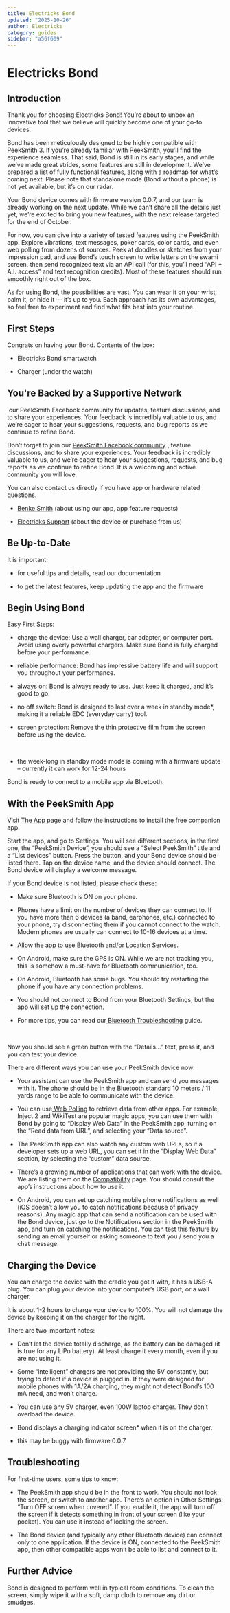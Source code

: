```yaml
---
title: Electricks Bond
updated: "2025-10-26"
author: Electricks
category: guides
sidebar: "a56f609"
---
```


# Electricks Bond

## Introduction

Thank you for choosing Electricks Bond! You’re about to unbox an innovative tool that we believe will quickly become one of your go-to devices.

Bond has been meticulously designed to be highly compatible with PeekSmith 3. If you’re already familiar with PeekSmith, you’ll find the experience seamless. That said, Bond is still in its early stages, and while we’ve made great strides, some features are still in development. We’ve prepared a list of fully functional features, along with a roadmap for what’s coming next. Please note that standalone mode (Bond without a phone) is not yet available, but it’s on our radar.

Your Bond device comes with firmware version 0.0.7, and our team is already working on the next update. While we can’t share all the details just yet, we’re excited to bring you new features, with the next release targeted for the end of October.

For now, you can dive into a variety of tested features using the PeekSmith app. Explore vibrations, text messages, poker cards, color cards, and even web polling from dozens of sources. Peek at doodles or sketches from your impression pad, and use Bond’s touch screen to write letters on the swami screen, then send recognized text via an API call (for this, you’ll need “API + A.I. access” and text recognition credits). Most of these features should run smoothly right out of the box.

As for using Bond, the possibilities are vast. You can wear it on your wrist, palm it, or hide it — it’s up to you. Each approach has its own advantages, so feel free to experiment and find what fits best into your routine.

## First Steps

Congrats on having your Bond. Contents of the box:

- Electricks Bond smartwatch

- Charger (under the watch)

## You're Backed by a Supportive Network

 our PeekSmith Facebook community for updates, feature discussions, and to share your experiences. Your feedback is incredibly valuable to us, and we’re eager to hear your suggestions, requests, and bug reports as we continue to refine Bond.

Don’t forget to join our [PeekSmith Facebook community](https://www.facebook.com/groups/peeksmith) , feature discussions, and to share your experiences. Your feedback is incredibly valuable to us, and we’re eager to hear your suggestions, requests, and bug reports as we continue to refine Bond. It is a welcoming and active community you will love.

You can also contact us directly if you have app or hardware related questions.

- [Benke Smith](https://m.me/benke.smith) (about using our app, app feature requests)

- [Electricks Support](https://m.me/electricks.magic) (about the device or purchase from us)

## Be Up-to-Date

It is important:

- for useful tips and details, read our documentation

- to get the latest features, keep updating the app and the firmware

## Begin Using Bond

Easy First Steps:

- charge the device: Use a wall charger, car adapter, or computer port. Avoid using overly powerful chargers. Make sure Bond is fully charged before your performance.

- reliable performance: Bond has impressive battery life and will support you throughout your performance.

- always on: Bond is always ready to use. Just keep it charged, and it’s good to go.

- no off switch: Bond is designed to last over a week in standby mode*, making it a reliable EDC (everyday carry) tool.

- screen protection: Remove the thin protective film from the screen before using the device.

 
* the week-long in standby mode mode is coming with a firmware update – currently it can work for 12-24 hours

Bond is ready to connect to a mobile app via Bluetooth.

## With the PeekSmith App

Visit [The App ](https://electricks.info/docs/peeksmith-app/) page and follow the instructions to install the free companion app.

Start the app, and go to Settings. You will see different sections, in the first one, the “PeekSmith Device”, you should see a “Select PeekSmith” title and a “List devices” button. Press the button, and your Bond device should be listed there. Tap on the device name, and the device should connect. The Bond device will display a welcome message.

If your Bond device is not listed, please check these:

- Make sure Bluetooth is ON on your phone.

- Phones have a limit on the number of devices they can connect to. If you have more than 6 devices (a band, earphones, etc.) connected to your phone, try disconnecting them if you cannot connect to the watch. Modern phones are usually can connect to 10-16 devices at a time.

- Allow the app to use Bluetooth and/or Location Services.

- On Android, make sure the GPS is ON. While we are not tracking you, this is somehow a must-have for Bluetooth communication, too.

- On Android, Bluetooth has some bugs. You should try restarting the phone if you have any connection problems.

- You should not connect to Bond from your Bluetooth Settings, but the app will set up the connection.

- For more tips, you can read our[ Bluetooth Troubleshooting](https://electricks.info/docs/misc/troubleshooting-bluetooth/) guide.

 

Now you should see a green button with the “Details…” text, press it, and you can test your device.

There are different ways you can use your PeekSmith device now:

- Your assistant can use the PeekSmith app and can send you messages with it. The phone should be in the Bluetooth standard 10 meters / 11 yards range to be able to communicate with the device.

- You can use[ Web Polling](https://electricks.info/docs/peeksmith-3/web-polling/) to retrieve data from other apps. For example, Inject 2 and WikiTest are popular magic apps, you can use them with Bond by going to “Display Web Data” in the PeekSmith app, turning on the “Read data from URL”, and selecting your “Data source”.

- The PeekSmith app can also watch any custom web URLs, so if a developer sets up a web URL, you can set it in the “Display Web Data” section, by selecting the “custom” data source.

- There’s a growing number of applications that can work with the device. We are listing them on the [Compatibility](https://electricks.info/docs/bond/compatibility/?) page. You should consult the app’s instructions about how to use it.

- On Android, you can set up catching mobile phone notifications as well (iOS doesn’t allow you to catch notifications because of privacy reasons). Any magic app that can send a notification can be used with the Bond device, just go to the Notifications section in the PeekSmith app, and turn on catching the notifications. You can test this feature by sending an email yourself or asking someone to text you / send you a chat message.

## Charging the Device

You can charge the device with the cradle you got it with, it has a USB-A plug. You can plug your device into your computer’s USB port, or a wall charger.

It is about 1-2 hours to charge your device to 100%. You will not damage the device by keeping it on the charger for the night.

There are two important notes:

- Don’t let the device totally discharge, as the battery can be damaged (it is true for any LiPo battery). At least charge it every month, even if you are not using it.

- Some “intelligent” chargers are not providing the 5V constantly, but trying to detect if a device is plugged in. If they were designed for mobile phones with 1A/2A charging, they might not detect Bond’s 100 mA need, and won’t charge.

- You can use any 5V charger, even 100W laptop charger. They don’t overload the device.

- Bond displays a charging indicator screen* when it is on the charger.

* this may be buggy with firmware 0.0.7

## Troubleshooting

For first-time users, some tips to know:

- The PeekSmith app should be in the front to work. You should not lock the screen, or switch to another app. There’s an option in Other Settings: “Turn OFF screen when covered”. If you enable it, the app will turn off the screen if it detects something in front of your screen (like your pocket). You can use it instead of locking the screen.

- The Bond device (and typically any other Bluetooth device) can connect only to one application. If the device is ON, connected to the PeekSmith app, then other compatible apps won’t be able to list and connect to it.

## Further Advice

Bond is designed to perform well in typical room conditions. To clean the screen, simply wipe it with a soft, damp cloth to remove any dirt or smudges.